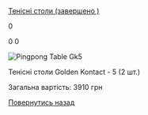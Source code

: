 ## 
[Тенісні столи (завершено )](/info/for-grads/тенісні-столи/)

0

0
0



![Pingpong Table Gk5](/images/blog/тенісні-столи/pingpong-table-gk5.jpg)


Тенісні столи Golden Kontact - 5 (2 шт.)

Загальна вартість: 3910 грн

<!-- <form action="/%D0%B4%D0%BB%D1%8F-%D0%B2%D0%B8%D0%BF%D1%83%D1%81%D0%BA%D0%BD%D0%B8%D0%BA%D1%96%D0%B2/%D1%82%D0%B5%D0%BD%D1%96%D1%81%D0%BD%D1%96-%D1%81%D1%82%D0%BE%D0%BB%D0%B8" class="donateform" enctype="multipart/form-data" method="post"><input id="Email" name="Email" placeholder="email@domain.com" type="email" value="" /><input id="Name" name="Name" placeholder="Вася Пупкін" type="text" value="" /><input type="number" id="Amount" name="Amount" placeholder="100 UAH" />
<input type="hidden" id="ProjectId" name="ProjectId" value="1182" />
<input type="hidden" id="Subscribe" name="Subscribe" value="fasle" />
<input type="submit" value="Зробити внесок" />
<input name='ufprt' type='hidden' value='C7E5E05032898833198C8D1855E6287C1F0AFBCDBF6C60746D97A2F224BC4F957F3C827A08549DE9DA95F810C15AE241FBE54EFDA2C3147DB827C434AC31F7A488F944145EC9985D3594701170751814CFADE72B2F8820CA066440E168C03D8AD6E555507CFA9F60BD63E134EEA01D304E818A7D0849D0A358DF8CD2149148E330AA74AC7F45EDF4577C5B501B26A2AD' /></form> -->


[Повернутись назад](/info/for-grads/)
